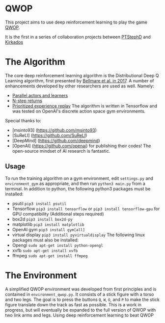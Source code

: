 # QWOP
This project aims to use deep reinforcement learning to play the game [QWOP](http://www.foddy.net/Athletics.html). 

It is the first in a series of collaboration projects between [PTStephD](https://github.com/PTStephD) and [Kirkados](https://github.com/Kirkados)

The Algorithm
=============
The core deep reinforcement learning algorithm is the Distributional Deep Q Learning algorithm, first presented by [Bellmare et al. in 2017](https://arxiv.org/pdf/1707.06887). A number of enhancements developed by other researchers are used as well. Namely:
+ [Parallel actors and learners](https://arxiv.org/pdf/1602.01783)
+ [N-step returns](https://arxiv.org/pdf/1602.01783)
+ [Prioritized experience replay](http://arxiv.org/abs/1511.05952)
The algorithm is written in Tensorflow and was tested on OpenAI's discrete action space gym environments.

Special thanks to:
+ [msinto93] (https://github.com/msinto93)
+ [SuReLI]   (https://github.com/SuReLI)
+ [DeepMind] (https://github.com/deepmind)
+ [OpenAI]   (https://github.com/openai)
for publishing their codes! The open-source mindset of AI research is fantastic.

Usage
-----
To run the training algorithm on a gym environment, edit `settings.py` and `environment_gym` as appropriate, and then run
`python3 main.py` from a terminal.
In addition to python, the following python3 packages must be installed:
+ psutil `pip3 install psutil`
+ Tensorflow `pip3 install tensorflow` or `pip3 install tensorflow-gpu` for GPU compatibility (Additional steps required)
+ box2d `pip3 install box2d-py`
+ matplotlib `pip3 install matplotlib`
+ OpenAI gym `pip3 install gym[all]`
+ virtual display `pip3 install pyvirtualdisplay`
The following linux packages must also be installed:
+ Opengl `sudo apt-get install python-opengl`
+ xvfb `sudo apt-get install xvfb`
+ ffmpeg `sudo apt-get install ffmpeg`

The Environment
===============
A simplified QWOP environment was developed from first principles and is contained in `environment_qwop.py`. It consists of a stick figure with a torso and two legs. The goal is to press the buttons `Q`, `W`, `O`, and `P` to make the stick figure translate down the track as fast as possible. This is a work in progress, but will eventually be expanded to the full version of QWOP with two link arms and legs.
Using deep reinforcement learning to beat QWOP
